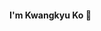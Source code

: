 

#### I'm Kwangkyu Ko 🌱










<!--
![Anurag's GitHub stats](https://github-readme-stats.vercel.app/api?username=kwantke&show_icons=true&theme=merko&count_private=true&hide=contribs,prs)
[![Top Langs](https://github-readme-stats.vercel.app/api/top-langs/?username=anuraghazra&size_weight=0.5&count_weight=0.5)](https://github.com/anuraghazra/github-readme-stats)
<img src="https://img.shields.io/badge/React-29F1FB?style=flat&logo=React&logoColor=white&textColor=white"/> <img src="https://img.shields.io/badge/TypeScript-3178C6?style=flat&logo=TypeScript&logoColor=white"/> <img src="https://img.shields.io/badge/Spring-6DB33F?style=flat&logo=Spring&logoColor=white"/> <img src="https://img.shields.io/badge/mysql-4479A1?style=flat&logo=mysql&logoColor=white"/> <img src="https://img.shields.io/badge/postgresql-4169E1?style=flat&logo=postgresql&logoColor=white"/> <img src="https://img.shields.io/badge/vuejs-4FC08D?style=flat&logo=vuedotjs&logoColor=white"/> <img src="https://img.shields.io/badge/oracle-F80000?style=flat&logo=oracle&logoColor=white"/>

<img src="https://img.shields.io/badge/intellijidea-000000?style=flat&logo=intellij&logoColor=white"/>

![Meetup](https://img.shields.io/badge/Meetup-f64363?style=for-the-badge&logo=meetup&logoColor=white)

[![Hits](https://hits.seeyoufarm.com/api/count/incr/badge.svg?url=https%3A%2F%2Fgithub.com%2Fkwantke%2F&count_bg=%2379C83D&title_bg=%23555555&icon=&icon_color=%23E7E7E7&title=mysql&edge_flat=false&count=20)](https://hits.seeyoufarm.com)

**kwantke/kwantke** is a ✨ _special_ ✨ repository because its `README.md` (this file) appears on your GitHub profile.

Here are some ideas to get you started:

- 🔭 I’m currently working on ...
- 🌱 I’m currently learning ...
- 👯 I’m looking to collaborate on ...
- 🤔 I’m looking for help with ...
- 💬 Ask me about ...
- 📫 How to reach me: ...
- 😄 Pronouns: ...
- ⚡ Fun fact: ...

![Anurag's GitHub stats](https://github-readme-stats.vercel.app/api?username=kwantke&hide=contribs,prs)

[![Hits](https://hits.seeyoufarm.com/api/count/incr/badge.svg?url=https%3A%2F%2Fgithub.com%2Fkwantke%2F&count_bg=%2379C83D&title_bg=%23555555&icon=&icon_color=%23E7E7E7&title=hits&edge_flat=false)](https://hits.seeyoufarm.com)

GitHub Stats Card theme
dark, radical, merko, gruvbox, tokyonight, onedark, cobalt, synthwave, highcontrast, dracula
-->
